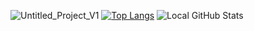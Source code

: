 ![Untitled_Project_V1](https://github.com/realersy/realersy/assets/12517589/14585978-eb9b-4dd1-bf22-af84d23f292e) [![Top Langs](https://github-readme-stats.vercel.app/api/top-langs/?username=realersy&layout=compact&theme=dracula)](https://github.com/realersy/github-readme-stats) ![Local GitHub Stats](https://github-readme-stats.vercel.app/api?username=realersy&theme=dracula&show_icons=true)

